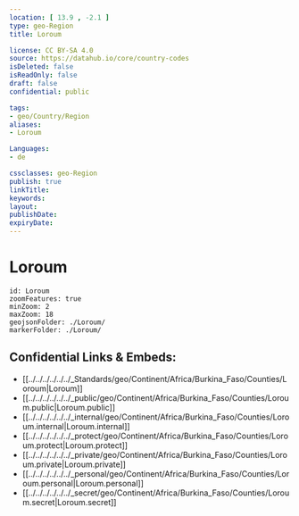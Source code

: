 ```yaml
---
location: [ 13.9 , -2.1 ] 
type: geo-Region
title: Loroum

license: CC BY-SA 4.0
source: https://datahub.io/core/country-codes
isDeleted: false
isReadOnly: false
draft: false
confidential: public

tags:
- geo/Country/Region
aliases:
- Loroum

Languages:
- de

cssclasses: geo-Region
publish: true
linkTitle: 
keywords: 
layout: 
publishDate: 
expiryDate: 
---
```


# Loroum

```leaflet
id: Loroum
zoomFeatures: true 
minZoom: 2 
maxZoom: 18
geojsonFolder: ./Loroum/
markerFolder: ./Loroum/
```


## Confidential Links & Embeds: 
- [[../../../../../../_Standards/geo/Continent/Africa/Burkina_Faso/Counties/Loroum|Loroum]] 
- [[../../../../../../_public/geo/Continent/Africa/Burkina_Faso/Counties/Loroum.public|Loroum.public]] 
- [[../../../../../../_internal/geo/Continent/Africa/Burkina_Faso/Counties/Loroum.internal|Loroum.internal]] 
- [[../../../../../../_protect/geo/Continent/Africa/Burkina_Faso/Counties/Loroum.protect|Loroum.protect]] 
- [[../../../../../../_private/geo/Continent/Africa/Burkina_Faso/Counties/Loroum.private|Loroum.private]] 
- [[../../../../../../_personal/geo/Continent/Africa/Burkina_Faso/Counties/Loroum.personal|Loroum.personal]] 
- [[../../../../../../_secret/geo/Continent/Africa/Burkina_Faso/Counties/Loroum.secret|Loroum.secret]] 

